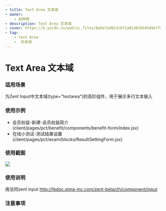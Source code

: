 ```yaml
---
- title: Text Area 文本域
- owner:
    - 赵梓皓
- description: Text Area 文本域
- cover: https://b.yzcdn.cn/public_files/8a5e7ed813cbf1a01381654549e77a8d.png
- tag:
    - Text Area
    -  文本域
---
```


# Text Area 文本域

### 适用场景
为Zent Input中文本域(type="textarea")的高阶组件，用于展示多行文本输入

### 使用示例
* 会员权益-新建-会员权益简介(client/pages/pct/benefit/components/benefit-form/index.jsx)
* 在线小测试-测试结果设置(client/pages/pct/exam/blocks/ResultSettingForm.jsx)

### 使用截图
![](https://b.yzcdn.cn/public_files/8a5e7ed813cbf1a01381654549e77a8d.png)

### 使用说明
用法同zent input
http://fedoc.qima-inc.com/zent-beta/zh/component/input

### 注意事项
